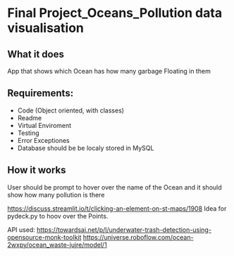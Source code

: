 # Final Project_Oceans_Pollution data visualisation

## What it does
App that shows which Ocean has how many garbage Floating in them

## Requirements:
- Code (Object oriented, with classes)
- Readme
- Virtual Enviroment
- Testing
- Error Exceptiones
- Database should be be localy stored in MySQL

## How it works
User should be prompt to hover over the name of the Ocean and it should show how many pollution is there

https://discuss.streamlit.io/t/clicking-an-element-on-st-maps/1908
Idea for pydeck.py to hoov over the Points.

API used:
https://towardsai.net/p/l/underwater-trash-detection-using-opensource-monk-toolkit
https://universe.roboflow.com/ocean-2wxpy/ocean_waste-jujre/model/1
